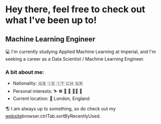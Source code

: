 # Hey there, feel free to check out what I've been up to!

## Machine Learning Engineer

💻 I'm currently studying Applied Machine Learning at Imperial, and I'm seeking a career as a Data Scientist / Machine Learning Engineer.

### A bit about me:

- Nationality: 🇬🇧 🇮🇪 🇮🇹 🇨🇭 🇬🇷
- Personal interests: ⛷️ ⚽ 📸 🥊 💪🏽 🛫
- Current location: 📍 London, England

🌎 I am always up to something, so do check out my [website](https://willpowell.uk)browser.ctrlTab.sortByRecentlyUsed.

<!--
[![willpowelluk's github stats](https://github-readme-stats.vercel.app/api?username=WillPowellUK&count_private=true&show_icons=true&title_color=fff&icon_color=79ff97&text_color=9f9f9f&bg_color=151515)](https://github.com/WillPowellUK)

<div style="padding: 25px 0;">
    <a href="https://www.linkedin.com/in/william-f-powell/" target="_blank">
        <img src="https://cdn-icons-png.flaticon.com/512/174/174857.png" alt="LinkedIn" style="width:30px;height:30px;">
    </a>
</div>

##
[![](https://visitcount.itsvg.in/api?id=WillPowellUK&label=Profile%20Views&color=1&icon=1&pretty=true)](https://visitcount.itsvg.in) 
-->
